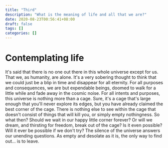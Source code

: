 ```yaml
---
title: "Third"
description: "What is the meaning of life and all that we are?"
date: 2020-08-23T00:56:41+08:00
draft: false
tags: []
categories: []
---
```


# Contemplating life

It's said that there is no one out there in this whole universe except for us. That we, as humanity, are alone.
It's a very sobering thought to think that we could just be a blip in time and disappear for all eternity.
For all purposes and consequences, we are but expendable beings, doomed to walk for a little while and fade away in the cosmic noise.
For all intents and purposes, this universe is nothing more than a cage.
Sure, it's a cage that's large enough that you'll never explore its edges, but you have already claimed the best corner of the cage.
There is nothing else to see within the cage that doesn't consist of things that will kill you, or simply empty nothingness.
So what then? Should we wait in our happy little corner forever?
Or will we dream, and thirsting for freedom, break out of the cage?
Is it even possible? Will it ever be possible if we don't try?
The silence of the universe answers our unending questions.
As empty and desolate as it is, the only way to find out... is to leave.
